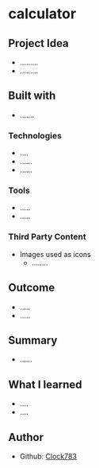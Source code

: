 # calculator

## Project Idea
  * .........
  * .........

## Built with
  * .......

### Technologies
  * ....
  * ......
  * ......

### Tools
  * .....
  * .....

### Third Party Content

  * Images used as icons
    * ........

## Outcome
  * .....
  * .....

## Summary
  * ......

## What I learned
  * ....
  * ....

## Author
  * Github: [Clock783](https://github.com/clock783)